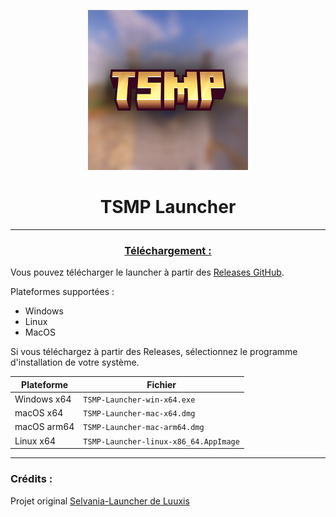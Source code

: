 <p align="center"><img src="../src/assets/images/icon.png" alt="icon-launcher"></p>

<h1 align="center">TSMP Launcher</h1>

---

### **<ins><p align="center">Téléchargement :</p>**

Vous pouvez télécharger le launcher à partir des [Releases GitHub](../../../releases).

Plateformes supportées :

- Windows 
- Linux
- MacOS

Si vous téléchargez à partir des Releases, sélectionnez le programme d'installation de votre système.

 Plateforme | Fichier |
| -------- | ---- |
| Windows x64 | `TSMP-Launcher-win-x64.exe ` |
| macOS x64 | `TSMP-Launcher-mac-x64.dmg` |
| macOS arm64 | `TSMP-Launcher-mac-arm64.dmg` |
| Linux x64 | `TSMP-Launcher-linux-x86_64.AppImage` |

---

### Crédits :

Projet original [Selvania-Launcher de Luuxis](https://github.com/luuxis/Selvania-Launcher)
